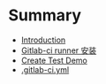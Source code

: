 # Summary

* [Introduction](README.md)
* [Gitlab-ci runner 安装](chapter1.md)
* [Create Test Demo](create-test-demo.md)
* [.gitlab-ci.yml](gitlab-ci-gitlab-ciyml.md)

